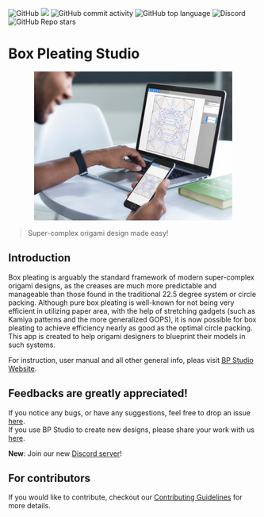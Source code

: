 ![GitHub](https://img.shields.io/github/license/MuTsunTsai/box-pleating-studio)
![](https://img.shields.io/badge/platform-ALL-brightgreen)
![GitHub commit activity](https://img.shields.io/github/commit-activity/m/MuTsunTsai/box-pleating-studio)
![GitHub top language](https://img.shields.io/github/languages/top/MuTsunTsai/box-pleating-studio)
![Discord](https://img.shields.io/discord/943493491378507807?color=blue&label=Discord&logo=discord)
![GitHub Repo stars](https://img.shields.io/github/stars/MuTsunTsai/box-pleating-studio?style=social)

# Box Pleating Studio

<p align="center">
  <a href="http://bp-studio.github.io"><img width="400" src="https://github.com/MuTsunTsai/box-pleating-studio/raw/main/src/public/assets/mockup.jpg"></a>
</p>

> Super-complex origami design made easy!

## Introduction

Box pleating is arguably the standard framework of modern super-complex origami designs,
as the creases are much more predictable and manageable than those found in the traditional 22.5 degree system or circle packing.
Although pure box pleating is well-known for not being very efficient in utilizing paper area,
with the help of stretching gadgets (such as Kamiya patterns and the more generalized GOPS),
it is now possible for box pleating to achieve efficiency nearly as good as the optimal circle packing.
This app is created to help origami designers to blueprint their models in such systems.

For instruction, user manual and all other general info, pleas visit [BP Studio Website](http://bp-studio.github.io).

## Feedbacks are greatly appreciated!

If you notice any bugs, or have any suggestions, feel free to drop an issue [here](https://github.com/bp-studio/box-pleating-studio/issues).\
If you use BP Studio to create new designs, please share your work with us [here](https://github.com/bp-studio/box-pleating-studio/discussions).

**New**: Join our new [Discord server](https://discord.gg/HkcdTDS4zZ)!

## For contributors

If you would like to contribute, checkout our
[Contributing Guidelines](https://github.com/MuTsunTsai/box-pleating-studio/blob/main/CONTRIBUTING.md) for more details.

